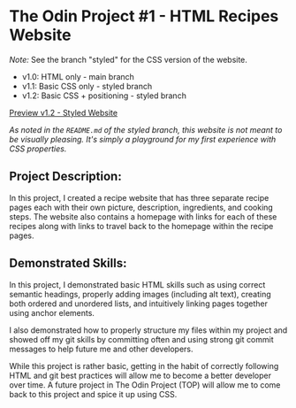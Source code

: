 # The Odin Project #1 - HTML Recipes Website

*Note:* See the branch "styled" for the CSS version of the website.
- v1.0: HTML only - main branch
- v1.1: Basic CSS only - styled branch
- v1.2: Basic CSS + positioning - styled branch

[Preview v1.2 - Styled Website](https://zothedev.github.io/odin-recipes/index.html)

*As noted in the `README.md` of the styled branch, this website is not meant to be visually pleasing. It's simply a playground for my first experience with CSS properties.*

## Project Description:
In this project, I created a recipe website that has three separate recipe pages each with their own picture, description, ingredients, and cooking steps. The website also contains a homepage with links for each of these recipes along with links to travel back to the homepage within the recipe pages.


## Demonstrated Skills:
In this project, I demonstrated basic HTML skills such as using correct semantic headings, properly adding images (including alt text), creating both ordered and unordered lists, and intuitively linking pages together using anchor elements.

I also demonstrated how to properly structure my files within my project and showed off my git skills by committing often and using strong git commit messages to help future me and other developers.

While this project is rather basic, getting in the habit of correctly following HTML and git best practices will allow me to become a better developer over time. A future project in The Odin Project (TOP) will allow me to come back to this project and spice it up using CSS.